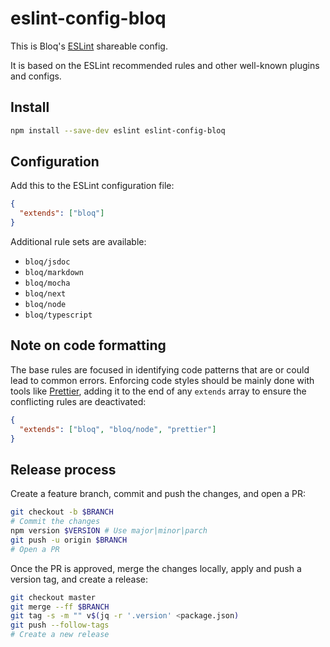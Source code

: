 # eslint-config-bloq

This is Bloq's [ESLint](https://eslint.org) shareable config.

It is based on the ESLint recommended rules and other well-known plugins and configs.

## Install

```sh
npm install --save-dev eslint eslint-config-bloq
```

## Configuration

Add this to the ESLint configuration file:

```json
{
  "extends": ["bloq"]
}
```

Additional rule sets are available:

- `bloq/jsdoc`
- `bloq/markdown`
- `bloq/mocha`
- `bloq/next`
- `bloq/node`
- `bloq/typescript`

## Note on code formatting

The base rules are focused in identifying code patterns that are or could lead to common errors.
Enforcing code styles should be mainly done with tools like [Prettier](https://prettier.io), adding it to the end of any `extends` array to ensure the conflicting rules are deactivated:

```json
{
  "extends": ["bloq", "bloq/node", "prettier"]
}
```

## Release process

Create a feature branch, commit and push the changes, and open a PR:

```sh
git checkout -b $BRANCH
# Commit the changes
npm version $VERSION # Use major|minor|parch
git push -u origin $BRANCH
# Open a PR
```

Once the PR is approved, merge the changes locally, apply and push a version tag, and create a release:

```sh
git checkout master
git merge --ff $BRANCH
git tag -s -m "" v$(jq -r '.version' <package.json)
git push --follow-tags
# Create a new release
```
